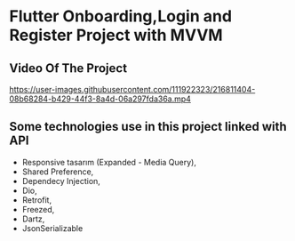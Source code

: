 # Flutter Onboarding,Login and Register Project with MVVM

## Video Of The Project
https://user-images.githubusercontent.com/111922323/216811404-08b68284-b429-44f3-8a4d-06a297fda36a.mp4


## Some technologies use in this project linked with API
- Responsive tasarım (Expanded - Media Query),
- Shared Preference,
- Dependecy Injection,
- Dio,
- Retrofit,
- Freezed,
- Dartz,
- JsonSerializable
